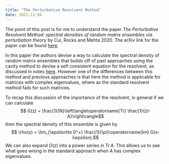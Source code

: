 ```yaml
---
title: "The Perturbative Resolvent Method"
date: 2022-12-04
---
```


<script id="MathJax-script" async src="https://cdn.jsdelivr.net/npm/mathjax@3/es5/tex-mml-chtml.js"></script>

The point of this post is for me to understand the paper _The Perturbative Resolvent Method: spectral densities of random matrix ensembles
via perturbation theory_ by Cui, Rocks and Mehta 2020. The arXiv link for the paper can be found [here](https://arxiv.org/abs/2012.00663).

In this paper the authors devise a way to calculate the spectral density of random matrix ensembles that builds off of past approaches using the cavity method to devise a self consistent equation for the resolvent, as discussed in notes [here](https://amahadevan99.github.io/files/marchenko_pastur.pdf). However one of the differences between this method and previous approaches is that here the method is applicable for matrices with complex eigenvalues, where as the standard resolvent method fails for such matrices.

To recap this discussion of the importance of the resolvent, in general if we can calculate
$$ G(z) = \frac{1}{N}\left\langle\operatorname{Tr} \frac{1}{zI-A}\right\rangle$$ then the spectral density of this ensemble is given by
$$ \rho(x) = \lim_{\epsilon\to 0^+} \frac{1}{\pi}\operatorname{Im} G(x-i\epsilon).$$
We can also expand $G(z)$ into a power series in $\operatorname{Tr} A$. This allows us to see what goes wrong in the standard approach when $A$ has complex eigenvalues.